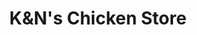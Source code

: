 ---
title: "K&N's Chicken Store"
url: /karachi/kandns-chicken-store-rashid-minhas-road-2/
shop: shop
---